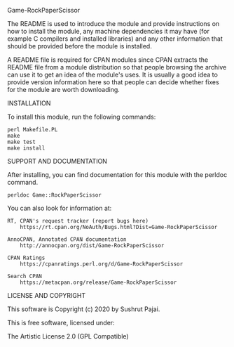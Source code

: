 Game-RockPaperScissor

The README is used to introduce the module and provide instructions on
how to install the module, any machine dependencies it may have (for
example C compilers and installed libraries) and any other information
that should be provided before the module is installed.

A README file is required for CPAN modules since CPAN extracts the README
file from a module distribution so that people browsing the archive
can use it to get an idea of the module's uses. It is usually a good idea
to provide version information here so that people can decide whether
fixes for the module are worth downloading.


INSTALLATION

To install this module, run the following commands:

	perl Makefile.PL
	make
	make test
	make install

SUPPORT AND DOCUMENTATION

After installing, you can find documentation for this module with the
perldoc command.

    perldoc Game::RockPaperScissor

You can also look for information at:

    RT, CPAN's request tracker (report bugs here)
        https://rt.cpan.org/NoAuth/Bugs.html?Dist=Game-RockPaperScissor

    AnnoCPAN, Annotated CPAN documentation
        http://annocpan.org/dist/Game-RockPaperScissor

    CPAN Ratings
        https://cpanratings.perl.org/d/Game-RockPaperScissor

    Search CPAN
        https://metacpan.org/release/Game-RockPaperScissor


LICENSE AND COPYRIGHT

This software is Copyright (c) 2020 by Sushrut Pajai.

This is free software, licensed under:

  The Artistic License 2.0 (GPL Compatible)

